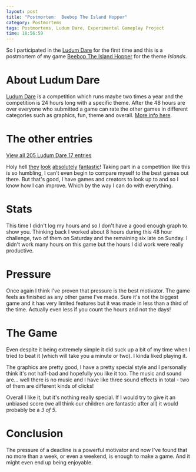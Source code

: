 ```yaml
---
layout: post
title: "Postmortem:  Beebop The Island Hopper"
category: Postmortems
tags: Postmortems, Ludum Dare, Experimental Gameplay Project
time: 18:56:59
---
```

So I participated in the [Ludum Dare][ld] for the first time and this is a postmortem of my game [Beebop The Island Hopper][beebop] for the theme *Islands*.

# About Ludum Dare

[Ludum Dare][ld] is a competition which runs maybe two times a year and the competition is 24 hours long with a specific theme. After the 48 hours are over everyone who submitted a game can rate the other games in different categories such as graphics, fun, theme and overall. [More info here][info].

# The other entries

[View all 205 Ludum Dare 17 entries][lde]

Holy hell [they][1] [look][2] [absolutely][3] [fantastic][4]! Taking part in a competition like this is so humbling, I can't even begin to compare myself to the best games out there. But that's good, I have games and creators to look up to and so I know how I can improve. Which by the way I can do with everything.

# Stats

This time I didn't log my hours and so I don't have a good enough graph to show you. Thinking back I worked about 8 hours during this 48 hour challenge, two of them on Saturday and the remaining six late on Sunday. I didn't work many hours on this game but the hours I did work were really productive.

# Pressure

Once again I think I've proven that pressure is the best motivator. The game feels as finished as any other game I've made. Sure it's not the biggest game and it has very limited features but it was made in less than a third of the time. Actually even less if you count the hours and not the days!


# The Game
Even despite it being extremely simple it did suck up a bit of my time when I tried to beat it (which will take you a minute or two). I kinda liked playing it.

The graphics are pretty good, I have a pretty special style and I personally think it's not half-bad and hopefully you like it too. The music and sound are... well there is no music and I have like three sound effects in total - two of them are different kinds of clicks!

Overall I like it, but it's nothing really special. If I would try to give it an unbiased score (we all think our children are fantastic after all) it would probably be a *3 of 5*.

# Conclusion

The pressure of a deadline is a powerful motivator and now I've found that no more than a week, or even a weekend, is enough to make a game. And it might even end up being enjoyable.

[ld]: http://ludumdare.com/
[beebop]: /blog/2010/04/26/beebop_the_island_hopper/
[lde]: http://www.ludumdare.com/compo/ludum-dare-17/?action=preview
[info]: http://www.ludumdare.com/compo/about-ludum-dare/

[1]: http://www.ludumdare.com/compo/ludum-dare-17/?action=rate&uid=491
[2]: http://www.ludumdare.com/compo/ludum-dare-17/?action=rate&uid=1186
[3]: http://www.ludumdare.com/compo/ludum-dare-17/?action=rate&uid=383
[4]: http://www.ludumdare.com/compo/ludum-dare-17/?action=rate&uid=1135

